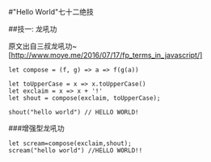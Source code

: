 #"Hello World"七十二绝技

##技一: 龙吼功

原文出自三叔龙吼功~ [http://www.moye.me/2016/07/17/fp_terms_in_javascript/]
```
let compose = (f, g) => a => f(g(a))
 
let toUpperCase = x => x.toUpperCase()
let exclaim = x => x + '!'
let shout = compose(exclaim, toUpperCase);
 
shout("hello world") // HELLO WORLD!

```
###增强型龙吼功
```
let scream=compose(exclaim,shout);
scream("hello world") //HELLO WORLD!!
```
